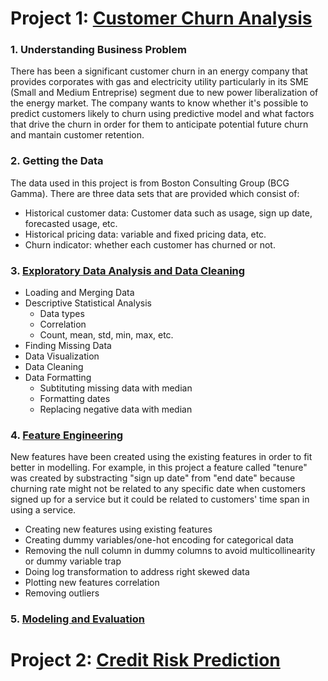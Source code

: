 # Project 1: [Customer Churn Analysis](https://github.com/waldysetio/customer-churn-analysis)


### 1. **Understanding Business Problem**<br />
There has been a significant customer churn in an energy company that provides corporates with gas and electricity utility particularly in its SME (Small and Medium Entreprise) segment due to new power liberalization of the energy market. The company wants to know whether it's possible to predict customers likely to churn using predictive model and what factors that drive the churn in order for them to anticipate potential future churn and mantain customer retention. <br />


### 2. **Getting the Data**<br />
The data used in this project is from Boston Consulting Group (BCG Gamma). There are three data sets that are provided which consist of:
- Historical customer data: Customer data such as usage, sign up date, forecasted usage, etc.
- Historical pricing data: variable and fixed pricing data, etc.
- Churn indicator: whether each customer has churned or not. <br />


### 3. **[Exploratory Data Analysis and Data Cleaning](https://nbviewer.org/github/waldysetio/customer-churn-analysis/blob/main/exploratory-data-analysis-and-data-cleaning.ipynb)**<br />
- Loading and Merging Data
- Descriptive Statistical Analysis
  - Data types
  - Correlation
  - Count, mean, std, min, max, etc.
- Finding Missing Data
- Data Visualization
- Data Cleaning
- Data Formatting
  - Subtituting missing data with median
  - Formatting dates
  - Replacing negative data with median <br />


### 4. **[Feature Engineering](https://nbviewer.org/github/waldysetio/customer-churn-analysis/blob/main/feature-engineering.ipynb)**<br />
New features have been created using the existing features in order to fit better in modelling. For example, in this project a feature called "tenure" was created by substracting "sign up date" from "end date" because churning rate might not be related to any specific date when customers signed up for a service but it could be related to customers' time span in using a service. 
- Creating new features using existing features
- Creating dummy variables/one-hot encoding for categorical data
- Removing the null column in dummy columns to avoid multicollinearity or dummy variable trap
- Doing log transformation to address right skewed data
- Plotting new features correlation
- Removing outliers


### 5. **[Modeling and Evaluation](https://nbviewer.org/github/waldysetio/customer-churn-analysis/blob/main/modeling_and_evaluation.ipynb)**<br />


# Project 2: [Credit Risk Prediction](https://nbviewer.org/github/waldysetio/credit-risk/blob/main/credit_risk_prediction.ipynb)

